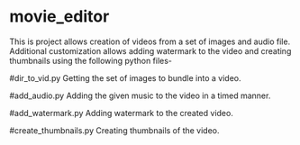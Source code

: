 # movie_editor
This is project allows creation of videos from a set of images and audio file.
Additional customization allows adding watermark to the video and creating thumbnails using the following python files-

#dir_to_vid.py
Getting the set of images to bundle into a video.

#add_audio.py 
Adding the given music to the video in a timed manner.

#add_watermark.py
Adding watermark to the created video.

#create_thumbnails.py
Creating thumbnails of the video.
